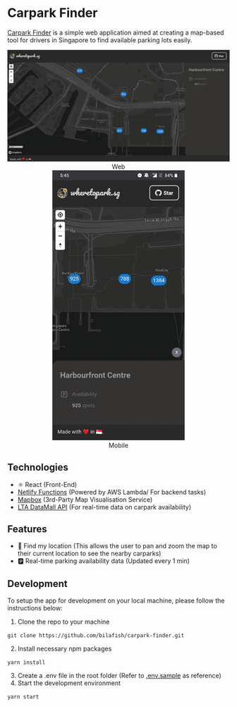 # Carpark Finder

[Carpark Finder](https://wheretopark.netlify.com/) is a simple web application aimed at creating a map-based tool for drivers in Singapore to find available parking lots easily.

<p align="center">
<img src="./screenshots/Main.png" alt="Main Screen" width="800px"><br/>
Web
<br/>
<img src="./screenshots/Main-mobile.jpg" alt="Main Screen" width="300px">
<br/>
Mobile
</p>

## Technologies

- :atom_symbol: React (Front-End)
- [Netlify Functions](https://www.netlify.com/products/functions/) (Powered by AWS Lambda/ For backend tasks)
- [Mapbox](https://www.mapbox.com/) (3rd-Party Map Visualisation Service)
- [LTA DataMall API](https://www.mytransport.sg/content/mytransport/home/dataMall.html) (For real-time data on carpark availability)

## Features

- 📍 Find my location (This allows the user to pan and zoom the map to their current location to see the nearby carparks)
- 🅿️ Real-time parking availability data (Updated every 1 min)

## Development

To setup the app for development on your local machine, please follow the instructions below:

1. Clone the repo to your machine

```
git clone https://github.com/bilafish/carpark-finder.git
```

2. Install necessary npm packages

```
yarn install
```

3. Create a .env file in the root folder (Refer to [.env.sample](./.env.sample) as reference)
4. Start the development environment

```
yarn start
```
